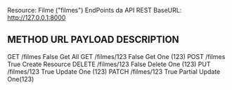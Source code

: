 Resource: Filme ("filmes")
EndPoints da API REST
BaseURL: http://127.0.0.1:8000

METHOD  URL             PAYLOAD     DESCRIPTION
---
GET     /filmes         False       Get All
GET     /filmes/123     False       Get One (123)
POST    /filmes         True        Create Resource
DELETE  /filmes/123     False       Delete One (123)
PUT     /filmes/123     True        Update One (123)
PATCH   /filmes/123     True        Partial Update One(123)